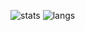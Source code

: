 ![stats](https://github-readme-stats.vercel.app/api?username=checkraisefold&show_icons=true&theme=gruvbox&hide_border=true)
![langs](https://github-readme-stats.vercel.app/api/top-langs/?username=checkraisefold&layout=compact&theme=gruvbox&count_private=true&hide_border=true&langs_count=10)
